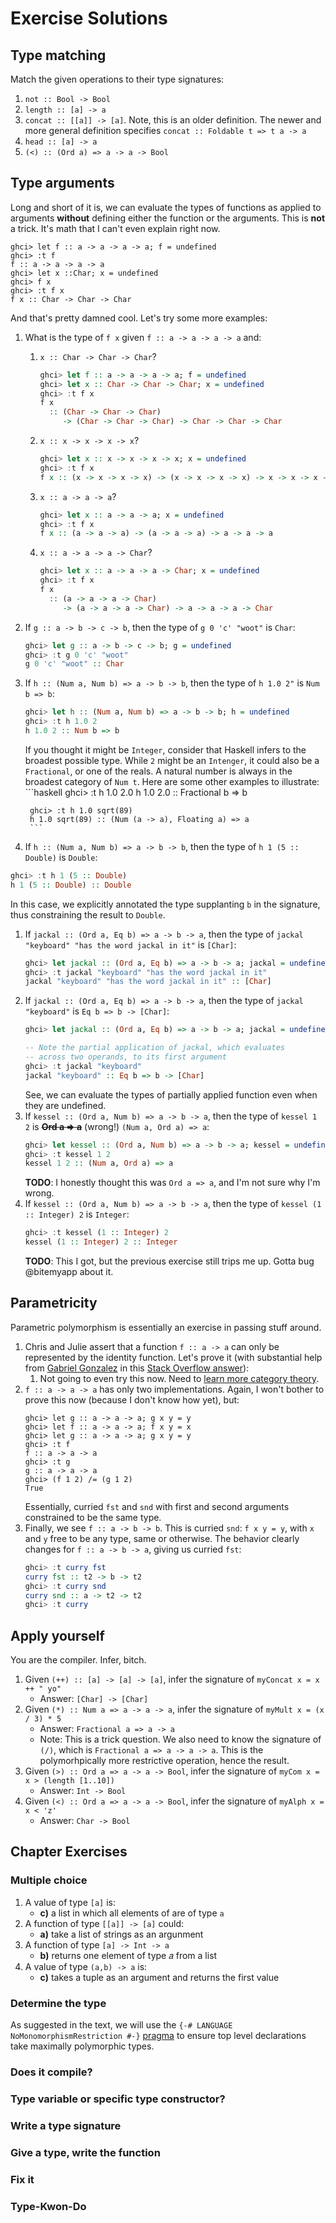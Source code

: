# Exercise Solutions

## Type matching

Match the given operations to their type signatures:

1. `not :: Bool -> Bool`
1. `length :: [a] -> a`
1. `concat :: [[a]] -> [a]`. Note, this is an older definition. The newer and more general definition specifies `concat :: Foldable t => t a -> a`
1. `head :: [a] -> a`
1. `(<) :: (Ord a) => a -> a -> Bool`

## Type arguments

Long and short of it is, we can evaluate the types of functions as applied to arguments **without** defining either the function or the arguments. This is **not** a trick. It's math that I can't even explain right now.
```
ghci> let f :: a -> a -> a -> a; f = undefined
ghci> :t f
f :: a -> a -> a -> a
ghci> let x ::Char; x = undefined
ghci> f x
ghci> :t f x
f x :: Char -> Char -> Char

```
And that's pretty damned cool. Let's try some more examples:

1. What is the type of `f x` given `f :: a -> a -> a -> a` and:
    1. `x :: Char -> Char -> Char`?
        ```haskell
        ghci> let f :: a -> a -> a -> a; f = undefined
        ghci> let x :: Char -> Char -> Char; x = undefined
        ghci> :t f x
        f x
          :: (Char -> Char -> Char)
             -> (Char -> Char -> Char) -> Char -> Char -> Char

        ```
    1. `x :: x -> x -> x -> x`?
        ```haskell
        ghci> let x :: x -> x -> x -> x; x = undefined
        ghci> :t f x
        f x :: (x -> x -> x -> x) -> (x -> x -> x -> x) -> x -> x -> x -> x
        ```
    1. `x :: a -> a -> a`?
        ```haskell
        ghci> let x :: a -> a -> a; x = undefined
        ghci> :t f x
        f x :: (a -> a -> a) -> (a -> a -> a) -> a -> a -> a
        ```
    1. `x :: a -> a -> a -> Char`?
        ```haskell
        ghci> let x :: a -> a -> a -> Char; x = undefined
        ghci> :t f x
        f x
          :: (a -> a -> a -> Char)
             -> (a -> a -> a -> Char) -> a -> a -> a -> Char
        ```
1. If `g :: a -> b -> c -> b`, then the type of `g 0 'c' "woot"` is `Char`:
    ```haskell
    ghci> let g :: a -> b -> c -> b; g = undefined
    ghci> :t g 0 'c' "woot"
    g 0 'c' "woot" :: Char
    ```
1. If `h :: (Num a, Num b) => a -> b -> b`, then the type of `h 1.0 2"` is `Num b => b`:
    ```haskell
    ghci> let h :: (Num a, Num b) => a -> b -> b; h = undefined
    ghci> :t h 1.0 2
    h 1.0 2 :: Num b => b
    ```
    If you thought it might be `Integer`, consider that Haskell infers to the broadest possible type. While `2` might be an `Intenger`, it could also be a `Fractional`, or one of the reals. A natural number is always in the broadest category of `Num t`. Here are some other examples to illustrate:
        ```haskell
        ghci> :t h 1.0 2.0
        h 1.0 2.0 :: Fractional b => b

        ghci> :t h 1.0 sqrt(89)
        h 1.0 sqrt(89) :: (Num (a -> a), Floating a) => a
        ```
1. If `h :: (Num a, Num b) => a -> b -> b`, then the type of `h 1 (5 :: Double)` is `Double`:
  ```haskell
  ghci> :t h 1 (5 :: Double)
  h 1 (5 :: Double) :: Double
  ```
  In this case, we explicitly annotated the type supplanting `b` in the signature, thus constraining the result to `Double`.
1. If `jackal :: (Ord a, Eq b) => a -> b -> a`, then the type of `jackal "keyboard" "has the word jackal in it"` is `[Char]`:
    ```haskell
    ghci> let jackal :: (Ord a, Eq b) => a -> b -> a; jackal = undefined
    ghci> :t jackal "keyboard" "has the word jackal in it"
    jackal "keyboard" "has the word jackal in it" :: [Char]
    ```
1. If `jackal :: (Ord a, Eq b) => a -> b -> a`, then the type of `jackal "keyboard"` is `Eq b => b -> [Char]`:
    ```haskell
    ghci> let jackal :: (Ord a, Eq b) => a -> b -> a; jackal = undefined

    -- Note the partial application of jackal, which evaluates
    -- across two operands, to its first argument
    ghci> :t jackal "keyboard"
    jackal "keyboard" :: Eq b => b -> [Char]
    ```
    See, we can evaluate the types of partially applied function even when they are undefined.
1. If `kessel :: (Ord a, Num b) => a -> b -> a`, then the type of `kessel 1 2` is **~~Ord a => a~~** (wrong!) `(Num a, Ord a) => a`:
    ```haskell
    ghci> let kessel :: (Ord a, Num b) => a -> b -> a; kessel = undefined
    ghci> :t kessel 1 2
    kessel 1 2 :: (Num a, Ord a) => a
    ```
    **TODO**: I honestly thought this was `Ord a => a`, and I'm not sure why I'm wrong.
1. If `kessel :: (Ord a, Num b) => a -> b -> a`, then the type of `kessel (1 :: Integer) 2` is `Integer`:
    ```haskell
    ghci> :t kessel (1 :: Integer) 2
    kessel (1 :: Integer) 2 :: Integer
    ```
    **TODO**: This I got, but the previous exercise still trips me up. Gotta bug @bitemyapp about it.


## Parametricity

Parametric polymorphism is essentially an exercise in passing stuff around.

1. Chris and Julie assert that a function `f :: a -> a` can only be represented by the identity function. Let's prove it (with substantial help from [Gabriel Gonzalez](https://github.com/Gabriel439) in this [Stack Overflow answer](https://stackoverflow.com/a/12230918)):
    1. Not going to even try this now. Need to [learn more category theory](https://github.com/Gabriel439).
1. `f :: a -> a -> a` has only two implementations. Again, I won't bother to prove this now (because I don't know how yet), but:
    ```
    ghci> let g :: a -> a -> a; g x y = y
    ghci> let f :: a -> a -> a; f x y = x
    ghci> let g :: a -> a -> a; g x y = y
    ghci> :t f
    f :: a -> a -> a
    ghci> :t g
    g :: a -> a -> a
    ghci> (f 1 2) /= (g 1 2)
    True
    ```
    Essentially, curried `fst` and `snd`  with first and second arguments constrained to be the same type.
1. Finally, we see `f :: a -> b -> b`. This is curried `snd`: `f x y = y`, with `x` and `y` free to be any type, same or otherwise. The behavior clearly changes for `f :: a -> b -> a`, giving us curried `fst`:
    ```haskell
    ghci> :t curry fst
    curry fst :: t2 -> b -> t2
    ghci> :t curry snd
    curry snd :: a -> t2 -> t2
    ghci> :t curry
    ```

## Apply yourself

You are the compiler. Infer, bitch.

1. Given `(++) :: [a] -> [a] -> [a]`, infer the signature of `myConcat x = x ++ " yo"`
    * Answer: `[Char] -> [Char]`
1. Given `(*) :: Num a => a -> a -> a`, infer the signature of `myMult x = (x / 3) * 5`
    * Answer: `Fractional a => a -> a`
    * Note: This is a trick question. We also need to know the signature of `(/)`, which is `Fractional a => a -> a -> a`. This is the polymorhpically more restrictive operation, hence the result.
1. Given `(>) :: Ord a => a -> a -> Bool`, infer the signature of `myCom x = x > (length [1..10])`
    * Answer: `Int -> Bool`
1. Given `(<) :: Ord a => a -> a -> Bool`, infer the signature of `myAlph x = x < 'z'`
    * Answer: `Char -> Bool`

## Chapter Exercises

### Multiple choice

1. A value of type `[a]` is:
    * **c)** a list in which all elements of are of type `a`
1. A function of type `[[a]] -> [a]` could:
    * **a)** take a list of strings as an argunment
1. A function of type `[a] -> Int -> a`
    * **b)** returns one element of type 𝑎 from a list
1. A value of type `(a,b) -> a` is:
    * **c)** takes a tuple as an argument and returns the first value

### Determine the type

As suggested in the text, we will use the `{-# LANGUAGE NoMonomorphismRestriction #-}` [pragma](http://downloads.haskell.org/~ghc/6.8.1/docs/html/users_guide/pragmas.html) to ensure top level declarations take maximally polymorphic types.



### Does it compile?

### Type variable or specific type constructor?

### Write a type signature

### Give a type, write the function

### Fix it

### Type-Kwon-Do

